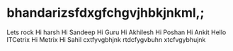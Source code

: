 # bhandarizsfdxgfchgvjhbkjnkml,;
Lets rock
Hi harsh
Hi Sandeep
Hi Guru
Hi Akhilesh
Hi Poshan
Hi Ankit
Hello ITCetrix
Hi Metrix
Hi Sahil
cxtfyvgbhjnk
rtdcfygvbuhn
xtcfvgybhujnk
